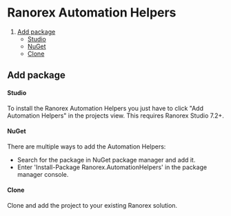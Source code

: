# Ranorex Automation Helpers

1. [Add package](#add)
   - [Studio](#studio)
   - [NuGet](#nuget)
   - [Clone](#clone)

## Add package

#### Studio

To install the Ranorex Automation Helpers you just have to click "Add Automation Helpers" in the projects view. This requires Ranorex Studio 7.2+.

#### NuGet

There are multiple ways to add the Automation Helpers:
- Search for the package in NuGet package manager and add it.
- Enter 'Install-Package Ranorex.AutomationHelpers' in the package manager console.

#### Clone

Clone and add the project to your existing Ranorex solution.
